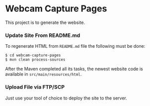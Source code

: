 # Webcam Capture Pages

This project is to generate the website.

### Update Site From README.md

To regenerate HTML from ```README.md``` file the following must be done:

```plain
$ cd webcam-capture-pages
$ mvn clean process-sources
```

After the Maven completed all its tasks, the newest website code is available in ```src/main/resources/html```.

### Upload File via FTP/SCP

Just use your tool of choice to deploy the site to the server.

